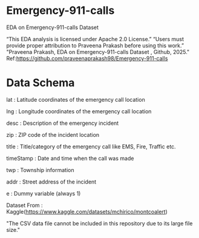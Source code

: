 # Emergency-911-calls

EDA on Emergency-911-calls Dataset

“This EDA analysis is licensed under Apache 2.0 License.” “Users must provide proper attribution to Praveena Prakash before using this work.” "Praveena Prakash, EDA on Emergency-911-calls Dataset
, Github, 2025." Ref:https://github.com/praveenaprakash98/Emergency-911-calls

# Data Schema

lat : Latitude coordinates of the emergency call location

lng : Longitude coordinates of the emergency call location

desc : Description of the emergency incident

zip : ZIP code of the incident location

title : Title/category of the emergency call like EMS, Fire, Traffic etc.

timeStamp : Date and time when the call was made

twp : Township information

addr : Street address of the incident

e : Dummy variable (always 1)

Dataset From : Kaggle(https://www.kaggle.com/datasets/mchirico/montcoalert)

"The CSV data file cannot be included in this repository due to its large file size."
             
